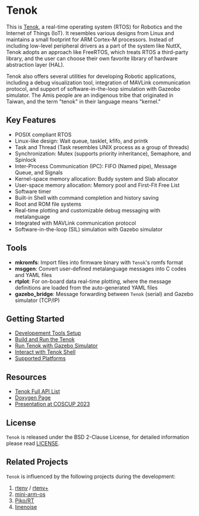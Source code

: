 Tenok
=====

This is [Tenok](https://github.com/shengwen-tw/tenok), a real-time operating system (RTOS) for Robotics and the Internet of Things (IoT). It resembles various designs from Linux and maintains a small footprint for ARM Cortex-M processors. Instead of including low-level peripheral drivers as a part of the system like NuttX, Tenok adopts an approach like FreeRTOS, which treats RTOS a third-party library, and the user can choose their own favorite library of hardware abstraction layer (HAL).

Tenok also offers several utilities for developing Robotic applications, including a debug visualization tool, integration of MAVLink communication protocol, and support of software-in-the-loop simulation with Gazeobo simulator. The Amis people are an indigenous tribe that originated in Taiwan, and the term "tenok" in their language means "kernel."

## Key Features

* POSIX compliant RTOS
* Linux-like design: Wait queue, tasklet, kfifo, and printk
* Task and Thread (Task resembles UNIX process as a group of threads)
* Synchronization: Mutex (supports priority inheritance), Semaphore, and Spinlock
* Inter-Process Communication (IPC): FIFO (Named pipe), Message Queue, and Signals
* Kernel-space memory allocation: Buddy system and Slab allocator
* User-space memory allocation: Memory pool and First-Fit Free List
* Software timer
* Built-in Shell with command completion and history saving
* Root and ROM file systems
* Real-time plotting and customizable debug messaging with metalanguage
* Integrated with MAVLink communication protocol
* Software-in-the-loop (SIL) simulation with Gazebo simulator

## Tools

* **mkromfs**: Import files into firmware binary with `Tenok`'s romfs format
* **msggen**: Convert user-defined metalanguage messages into C codes and YAML files
* **rtplot**: For on-board data real-time plotting, where the message definitions are loaded from the auto-generated YAML files
* **gazebo_bridge**: Message forwarding between `Tenok` (serial) and Gazebo simulator (TCP/IP)

## Getting Started

* [Developement Tools Setup](./docs/1-environment_setup.md)
* [Build and Run the Tenok](./docs/2-build_and_run.md)
* [Run Tenok with Gazebo Simulator](./docs/3-gazebo.md)
* [Interact with Tenok Shell](./docs/4-shell.md)
* [Supported Platforms](./docs/5-platforms.md)

## Resources 

* [Tenok Full API List](https://tenok-rtos.github.io/md_docs_6_api_list.html)
* [Doxygen Page](https://tenok-rtos.github.io/index.html)
* [Presentation at COSCUP 2023](https://drive.google.com/file/d/1p8YJVPVwFAEknMXPbXzjj0y0p5qcqT2T/view?fbclid=IwAR1kYbiMB8bbCdlgW6ffHRBong7hNtJ8uCeVU4Qi5HvZ3G3srwhKPasPLEg)

## License

`Tenok` is released under the BSD 2-Clause License, for detailed information please read [LICENSE](https://github.com/shengwen-tw/neo-rtenv/blob/master/LICENSE).

## Related Projects

`Tenok` is influenced by the following projects during the development:

1. [rtenv](https://github.com/embedded2014/rtenv) / [rtenv+](https://github.com/embedded2014/rtenv-plus)
2. [mini-arm-os](https://github.com/jserv/mini-arm-os)
3. [Piko/RT](https://github.com/PikoRT/pikoRT)
4. [linenoise](https://github.com/antirez/linenoise)

